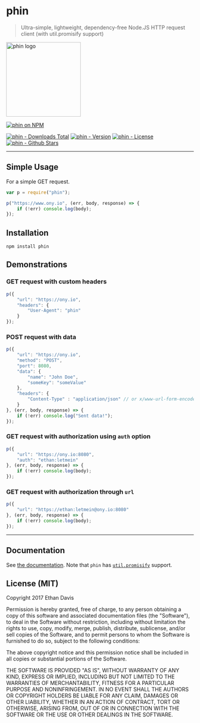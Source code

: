 # phin

> Ultra-simple, lightweight, dependency-free Node.JS HTTP request client (with util.promisify support)

<img src="http://i.imgur.com/SSBM2Pw.png" width="200" alt="phin logo"></img>

[![phin on NPM](https://nodei.co/npm/phin.png)](https://www.npmjs.com/package/phin)

[![phin - Downloads Total](https://img.shields.io/npm/dt/phin.svg)](https://www.npmjs.com/package/phin) [![phin - Version](https://img.shields.io/npm/v/phin.svg)](https://www.npmjs.com/package/phin) [![phin - License](https://img.shields.io/npm/l/phin.svg)](https://www.npmjs.com/package/phin) [![phin - Github Stars](https://img.shields.io/github/stars/FuturisticCake/phin.svg?style=social&label=Star)](https://github.com/FuturisticCake/phin)

---

## Simple Usage
For a simple GET request.

```javascript
var p = require("phin");

p("https://www.ony.io", (err, body, response) => {
	if (!err) console.log(body);
});
```


## Installation

```
npm install phin
```


## Demonstrations

### GET request with custom headers

```javascript
p({
	"url": "https://ony.io",
	"headers": {
		"User-Agent": "phin"
	}
});
```

### POST request with data

```javascript
p({
	"url": "https://ony.io",
	"method": "POST",
	"port": 8080,
	"data": {
		"name": "John Doe",
		"someKey": "someValue"
	},
	"headers": {
		"Content-Type" : "application/json" // or x/www-url-form-encoded if you want "data" encoded as a query string
	}
}, (err, body, response) => {
	if (!err) console.log("Sent data!");
});
```

### GET request with authorization using `auth` option

```javascript
p({
	"url": "https://ony.io:8080",
	"auth": "ethan:letmein"
}, (err, body, response) => {
	if (!err) console.log(body);
});
```

### GET request with authorization through `url`

```javascript
p({
	"url": "https://ethan:letmein@ony.io:8080"
}, (err, body, response) => {
	if (!err) console.log(body);
});
```


---

## Documentation

See [the documentation](https://futuristiccake.github.io/phin/global.html).
Note that `phin` has [`util.promisify`](https://nodejs.org/dist/latest-v8.x/docs/api/util.html#util_util_promisify_original) support.

## License (MIT)

Copyright 2017 Ethan Davis

Permission is hereby granted, free of charge, to any person obtaining a copy of this software and associated documentation files (the "Software"), to deal in the Software without restriction, including without limitation the rights to use, copy, modify, merge, publish, distribute, sublicense, and/or sell copies of the Software, and to permit persons to whom the Software is furnished to do so, subject to the following conditions:

The above copyright notice and this permission notice shall be included in all copies or substantial portions of the Software.

THE SOFTWARE IS PROVIDED "AS IS", WITHOUT WARRANTY OF ANY KIND, EXPRESS OR IMPLIED, INCLUDING BUT NOT LIMITED TO THE WARRANTIES OF MERCHANTABILITY, FITNESS FOR A PARTICULAR PURPOSE AND NONINFRINGEMENT. IN NO EVENT SHALL THE AUTHORS OR COPYRIGHT HOLDERS BE LIABLE FOR ANY CLAIM, DAMAGES OR OTHER LIABILITY, WHETHER IN AN ACTION OF CONTRACT, TORT OR OTHERWISE, ARISING FROM, OUT OF OR IN CONNECTION WITH THE SOFTWARE OR THE USE OR OTHER DEALINGS IN THE SOFTWARE.

